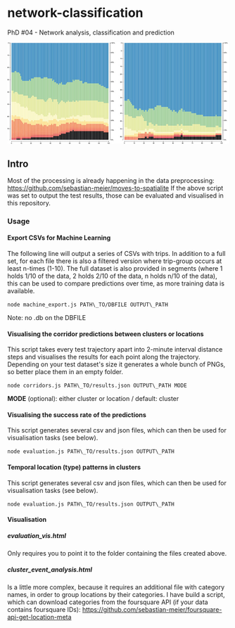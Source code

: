 # network-classification
PhD #04 - Network analysis, classification and prediction

![Evaluation Results](https://github.com/sebastian-meier/network-classification/blob/master/thumb.jpg?raw=true)

## Intro

Most of the processing is already happening in the data preprocessing: https://github.com/sebastian-meier/moves-to-spatialite
If the above script was set to output the test results, those can be evaluated and visualised in this repository.

### Usage

#### Export CSVs for Machine Learning

The following line will output a series of CSVs with trips.
In addition to a full set, for each file there is also a filtered version where trip-group occurs at least n-times (1-10).
The full dataset is also provided in segments (where 1 holds 1/10 of the data, 2 holds 2/10 of the data, n holds n/10 of the data), this can be used to compare predictions over time, as more training data is available.
```
node machine_export.js PATH\_TO/DBFILE OUTPUT\_PATH
```
Note: no .db on the DBFILE

#### Visualising the corridor predictions between clusters or locations

This script takes every test trajectory apart into 2-minute interval distance steps and visualises the results for each point along the trajectory. Depending on your test dataset's size it generates a whole bunch of PNGs, so better place them in an empty folder.

```
node corridors.js PATH\_TO/results.json OUTPUT\_PATH MODE
```
**MODE** (optional): either cluster or location / default: cluster

#### Visualising the success rate of the predictions

This script generates several csv and json files, which can then be used for visualisation tasks (see below).

```
node evaluation.js PATH\_TO/results.json OUTPUT\_PATH
```

#### Temporal location (type) patterns in clusters

This script generates several csv and json files, which can then be used for visualisation tasks (see below).

```
node evaluation.js PATH\_TO/results.json OUTPUT\_PATH
```

#### Visualisation

##### evaluation_vis.html
Only requires you to point it to the folder containing the files created above.

##### cluster_event_analysis.html
Is a little more complex, because it requires an additional file with category names, in order to group locations by their categories.
I have build a script, which can download categories from the foursquare API (if your data contains foursquare IDs): https://github.com/sebastian-meier/foursquare-api-get-location-meta